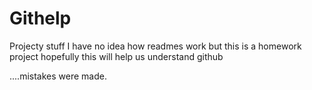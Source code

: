 # Githelp
Projecty stuff
I have no idea how readmes work but this is a homework project
hopefully this will help us understand github

....mistakes were made.
